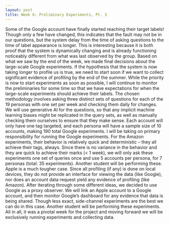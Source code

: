 ```yaml
---
layout: post
title: Week 6: Preliminary Experiments, Pt. 3
---
```


 Some of the Google account have finally started reaching their target labels! Though only a few have changed, this indicates that the fault may not be in our questions, but the system delay from the time of asking questions to the time of label appearance is longer. This is interesting because it is both proof that the system is dynamically changing and is already functioning noticeably different from what was last observed by the group.
	Based on what we saw by the end of the week, we made final decisions about the large-scale Google experiments. If the hypothesis that the system is now taking longer to profile us is true, we need to start soon if we want to collect significant evidence of  profiling by the end of the summer. While the priority is now to start experiments as soon as possible, I will continue to monitor the preliminaries for some time so that we have expectations for when the large-scale experiments should achieve their labels. The chosen methodology involves asking three distinct sets of questions for each of the 19 personas with one set per week and checking them daily for changes. We will use generative AI for the questions, so that any implicit machine learning biases might be replicated in the query sets, as well as manually checking them ourselves to ensure that they make sense. Each account will only have one tag targeted, and each persona will have a sample size of 10 accounts, making 190 total Google experiments. I will be taking on primary responsibility for running the Google experiments.
	For the Amazon experiments, their behavior is relatively quick and deterministic – they all achieve their tags, always. Since there is no variance in the behavior and they are quick to achieve their marks (< 1 week), we will only ask these experiments one set of queries once and use 5 accounts per persona, for 7 personas (total: 35 experiments). Another student will be performing these.
	Apple is a much tougher case. Since all profiling (if any) is done on local devices, they do not provide an interface for viewing the data (like Google), nor does an account data request yield any evidence of profiling (like Amazon). After iterating through some different ideas, we decided to use Google as a proxy observer. We will link an Apple account to a Google account, and then monitor Google’s dashboard for any evidence that data is being shared. Though less exact, side-channel experiments are the best we can do in this case. Another student will be performing these experiments.
	All in all, it was a pivotal week for the project and moving forward we will be exclusively running experiments and collecting data. 
